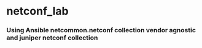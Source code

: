 # netconf_lab
### Using Ansible netcommon.netconf collection vendor agnostic and juniper netconf collection

